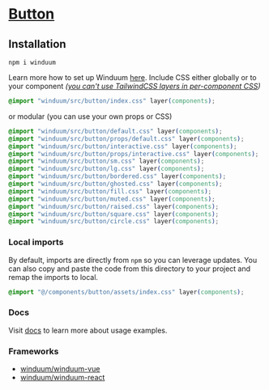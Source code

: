 # [Button](https://winduum.dev/docs/components/button.html)

## Installation
```shell
npm i winduum
```
Learn more how to set up Winduum [here](https://winduum.dev/docs/).
Include CSS either globally or to your component _([you can't use TailwindCSS layers in per-component CSS](https://tailwindcss.com/docs/adding-custom-styles#layers-and-per-component-css))_

```css
@import "winduum/src/button/index.css" layer(components);
```

or modular (you can use your own props or CSS)

```css
@import "winduum/src/button/default.css" layer(components);
@import "winduum/src/button/props/default.css" layer(components);
@import "winduum/src/button/interactive.css" layer(components);
@import "winduum/src/button/props/interactive.css" layer(components);
@import "winduum/src/button/sm.css" layer(components);
@import "winduum/src/button/lg.css" layer(components);
@import "winduum/src/button/bordered.css" layer(components);
@import "winduum/src/button/ghosted.css" layer(components);
@import "winduum/src/button/fill.css" layer(components);
@import "winduum/src/button/muted.css" layer(components);
@import "winduum/src/button/raised.css" layer(components);
@import "winduum/src/button/square.css" layer(components);
@import "winduum/src/button/circle.css" layer(components);
```


### Local imports
By default, imports are directly from `npm` so you can leverage updates.
You can also copy and paste the code from this directory to your project and remap the imports to local.

```css
@import "@/components/button/assets/index.css" layer(components);
```

### Docs
Visit [docs](https://winduum.dev/docs/components/button.html) to learn more about usage examples.

### Frameworks
* [winduum/winduum-vue](https://github.com/winduum/winduum-vue/blob/main/src/button)
* [winduum/winduum-react](https://github.com/winduum/winduum-react/blob/main/src/button)
